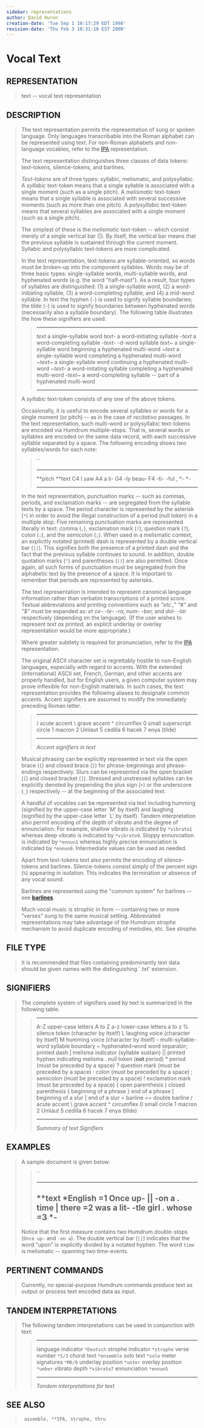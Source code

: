 ```yaml
---
sidebar: representations
author: David Huron
creation-date: 'Tue Sep 1 10:17:29 EDT 1998'
revision-date: 'Thu Feb 3 10:31:10 EST 2000'
---
```



Vocal Text
=====================================

## REPRESENTATION ##

> <span class="rep">text</span> \-- vocal text representation

## DESCRIPTION ##

> The <span class="rep">text</span> representation permits the representation of sung or
> spoken language. Only languages transcribable into the Roman alphabet
> can be represented using <span class="rep">text</span>. For non-Roman alphabets and
> non-language vocables, refer to the [<span class="rep">IPA</span>](IPA.rep.html)
> representation.
>
> The <span class="rep">text</span> representation distinguishes three classes of data
> tokens: text-tokens, silence-tokens, and barlines.
>
> *Text-tokens* are of three types: syllabic, melismatic, and
> polysyllabic. A *syllabic* text-token means that a single syllable is
> associated with a single moment (such as a single pitch). A
> *melismatic* text-token means that a single syllable is associated
> with several successive moments (such as more than one pitch). A
> *polysyllabic* text-token means that several syllables are associated
> with a single moment (such as a single pitch).
>
> The simplest of these is the *melismatic* text-token \-- which consist
> merely of a single vertical bar (\|). By itself, the vertical bar
> means that the previous syllable is sustained through the current
> moment. Syllabic and polysyllabic text-tokens are more complicated.
>
> In the <span class="rep">text</span> representation, text-tokens are syllable-oriented,
> so words must be broken-up into the component syllables. Words may be
> of three basic types: single-syllable words, multi-syllable words, and
> hyphenated words (e.g. the word \"half-mast\"). As a result, four
> types of syllables are distinguished: (1) a single-syllable word, (2)
> a word-initiating syllable, (3) a word-completing syllable, and (4) a
> mid-word syllable. In <span class="rep">text</span> the hyphen (`-`) is used to signify
> syllable boundaries; the tilde (`~`) is used to signify boundaries
> between hyphenated words (necessarily also a syllable boundary). The
> following table illustrates the how these signifiers are used:
>
> >   ------------ ----------------------------------------------------------------
> >   *text*       a single-syllable word
> >   *text*-      a word-initiating syllable
> >   -*text*      a word-completing syllable
> >   -*text*-     -d-word syllable
> >   *text*\~     a single-syllable word beginning a hyphenated multi-word
> >   \~*text*     a single-syllable word completing a hyphenated multi-word
> >   \~*text*\~   a single-syllable word continuing a hyphenated multi-word
> >   \~*text*-    a word-initating syllable completing a hyphenated multi-word
> >   -*text*\~    a word-completing syllable \-- part of a hyphenated multi-word
> >   ------------ ----------------------------------------------------------------
> >
> A *syllabic* text-token consists of any one of the above tokens.
>
> Occasionally, it is useful to encode several syllables or words for a
> single moment (or pitch) \-- as in the case of *recitativo* passages.
> In the <span class="rep">text</span> representation, such multi-word or polysyllabic
> text-tokens are encoded via Humdrum multiple-stops. That is, several
> words or syllables are encoded on the same data record, with each
> successive syllable separated by a space. The following encoding shows
> two syllables/words for each note:
>
> > ``
> >
> >   ----------- -------------
> >   \*\*pitch   \*\*text
> >   C4          I saw
> >   A4          a li-
> >   G4          -ly beau-
> >   F4          -ti- -ful ,
> >   \*-         \*-
> >   ----------- -------------
> >
> In the <span class="rep">text</span> representation, punctuation marks \-- such as
> commas, periods, and exclamation marks \-- are segregated from the
> syllable texts by a space. The period character is represented by the
> asterisk (`*`) in order to avoid the illegal construction of a period
> (null token) in a multiple stop. Five remaining punctuation marks are
> represented literally in <span class="rep">text</span>: comma (`,`), exclamation mark
> (`!`), question mark (`?`), colon (`:`), and the semicolon (`;`). When
> used in a melismatic context, an explicitly notated (printed) dash is
> represented by a double vertical bar (`||`). This signifies both the
> presence of a printed dash and the fact that the previous syllable
> continues to sound. In addition, double quotation marks (`"`) and
> parentheses (`()`) are also permitted. Once again, all such forms of
> punctuation must be segregated from the alphabetic text by the
> presence of a space. It is important to remember that periods are
> represented by asterisks.
>
> The <span class="rep">text</span> representation is intended to represent canonical
> language information rather than verbatim transcriptions of a printed
> score. Textual abbreviations and printing conventions such as
> *\"etc.,\" \"\#\"* and *\"\$\"* must be expanded as: *et ce- -te- -ra,
> num- -ber,* and *dol- -lar* respectively (depending on the language).
> (If the user wishes to represent *text as printed,* an explicit
> <span class="rep">underlay</span> or <span class="rep">overlay</span> representation would be more
> appropriate.)
>
> Where greater subtlety is required for pronunciation, refer to the
> [<span class="rep">IPA</span>](IPA.rep.html) representation.
>
> The original ASCII character set is regrettably hostile to non-English
> languages, especially with regard to accents. With the extended
> (international) ASCII set, French, German, and other accents are
> properly handled, but for English users, a given computer system may
> prove inflexible for non-English materials. In such cases, the
> <span class="rep">text</span> representation provides the following aliases to
> designate common accents. Accent signifiers are assumed to modify the
> immediately preceding Roman letter.
>
> >   ---- --------------------------
> >   /    acute accent
> >   \\   grave accent
> >   \^   circumflex
> >   0    small superscript circle
> >   1    macron
> >   2    Umlaut
> >   5    cedilla
> >   6    hacek
> >   7    enya (tilde)
> >   ---- --------------------------
> >
> > *Accent signifiers in <span class="rep">text</span>*
>
> Musical phrasing can be explicitly represented in <span class="rep">text</span> via the
> open brace (`{`) and closed brace (`}`) for phrase-beginnings and
> phrase-endings respectively. Slurs can be represented via the open
> bracket (`[`) and closed bracket (`]`). Stressed and unstressed
> syllables can be explicitly denoted by prepending the plus sign (`+`)
> or the underscore (`_`) respectively \-- at the beginning of the
> associated text.
>
> A handful of vocables can be represented via <span class="rep">text</span> including
> humming (signified by the upper-case letter \`M\' by itself) and
> laughing (signified by the upper-case letter \`L\' by itself). Tandem
> interpretation also permit encoding of the depth of vibrato and the
> degree of ennunciation. For example, shallow vibrato is indicated by
> `*vibrato1` whereas deep vibrato is indicated by `*vibrato9`. Sloppy
> ennunciation is indicated by `*ennun1` whereas highly precise
> ennunciation is indicated by `*ennun9`. Intermediate values can be
> used as needed.
>
> Apart from text-tokens <span class="rep">text</span> also permits the encoding of
> silence-tokens and barlines. Silence-tokens consist simply of the
> percent sign (`%`) appearing in isolation. This indicates the
> termination or absence of any vocal sound.
>
> Barlines are represented using the \"common system\" for barlines \--
> see [**barlines**](barlines.rep.html).
>
> Much vocal music is strophic in form \-- containing two or more
> \"verses\" sung to the same musical setting. Abbreviated
> representations may take advantage of the Humdrum *strophe* mechanism
> to avoid duplicate encoding of melodies, etc. See
> <span class="tool">strophe</span>.

## FILE TYPE ##

> It is recommended that files containing predominantly <span class="rep">text</span> data
> should be given names with the distinguishing \`.txt\' extension.

## SIGNIFIERS ##

> The complete system of signifiers used by <span class="rep">text</span> is summarized
> in the following table.
>
> >   ------ ------------------------------------------------
> >   A-Z    upper-case letters A to Z
> >   a-z    lower-case letters a to z
> >   \%     silence token (character by itself)
> >   L      laughing voice (character by itself)
> >   M      humming voice (character by itself)
> >   \-     multi-syllable-word syllable boundary
> >   \~     hyphenated-word word separator; printed dash
> >   \|     melisma indicator (syllable sustain)
> >   \|\|   printed hyphen indicating melisma
> >   .      null token (**not** period)
> >   \*     period (must be preceded by a space)
> >   ?      question mark (must be preceded by a space)
> >   :      colon (must be preceded by a space)
> >   ;      semicolon (must be preceded by a space)
> >   !      exclamation mark (must be preceded by a space)
> >   (      open parenthesis
> >   )      closed parenthesis
> >   {      beginning of a phrase
> >   }      end of a phrase
> >   \[     beginning of a slur
> >   \]     end of a slur
> >   =      barline
> >   ==     double barline
> >   /      acute accent
> >   \\     grave accent
> >   \^     circumflex
> >   0      small circle
> >   1      macron
> >   2      Umlaut
> >   5      cedilla
> >   6      hacek
> >   7      enya (tilde)
> >   ------ ------------------------------------------------
> >
> > *Summary of <span class="rep">text</span> Signifiers*

## EXAMPLES ##

> A sample document is given below:
>
> > ``
> >
> >   -----------
> >   \*\*text
> >   \*English
> >   =1
> >   Once up-
> >   \|\|
> >   -on a
> >   .
> >   time
> >   \|
> >   there
> >   =2
> >   was a
> >   lit- -tle
> >   girl
> >   .
> >   whose
> >   =3
> >   \*-
> >   -----------
> >
> Notice that the first measure contains two Humdrum double-stops
> (`Once up-` and `-on a`). The double vertical bar (`||`) indicates
> that the word \"upon\" is explicitly divided by a notated hyphen. The
> word `time` is melismatic \-- spanning two time-events.

## PERTINENT COMMANDS ##

> Currently, no special-purpose Humdrum commands produce <span class="rep">text</span> as
> output or process <span class="rep">text</span> encoded data as input.

## TANDEM INTERPRETATIONS ##

> The following tandem interpretations can be used in conjunction with
> <span class="rep">text</span>:
>
> >   -------------------- -------------
> >   language indicator   `*Deutsch`
> >   strophe indicator    `*strophe`
> >   verse number         `*S/3`
> >   choral text          `*ensemble`
> >   solo text            `*solo`
> >   meter signatures     `*M6/8`
> >   underlay position    `*unter`
> >   overlay position     `*ueber`
> >   vibrato depth        `*vibrato7`
> >   ennunciation         `*ennun5`
> >   -------------------- -------------
> >
> > *Tandem interpretations for <span class="rep">text</span>*

## SEE ALSO ##

> ` assemble, **IPA, strophe, thru`

